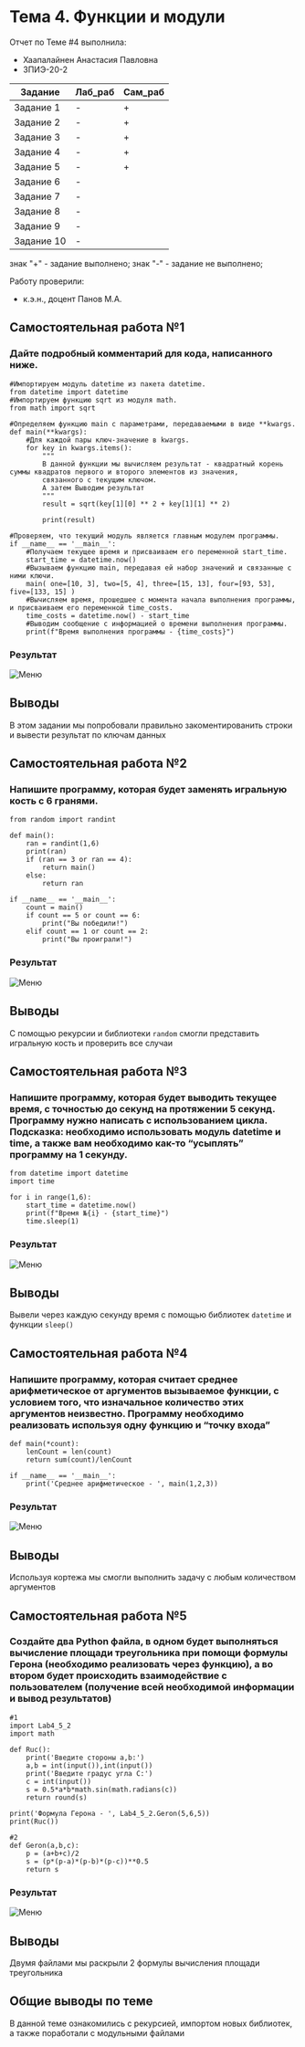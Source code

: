# Тема 4. Функции и модули
Отчет по Теме #4 выполнила:
- Хаапалайнен Анастасия Павловна
- ЗПИЭ-20-2

| Задание | Лаб_раб | Сам_раб |
| ------ | ------ | ------ |
| Задание 1 | - | + |
| Задание 2 | - | + |
| Задание 3 | - | + |
| Задание 4 | - | + |
| Задание 5 | - | + |
| Задание 6 | - |
| Задание 7 | - |
| Задание 8 | - |
| Задание 9 | - |
| Задание 10 | - |

знак "+" - задание выполнено; знак "-" - задание не выполнено;

Работу проверили:
- к.э.н., доцент Панов М.А.

## Самостоятельная работа №1
### Дайте подробный комментарий для кода, написанного ниже.

```
#Импортируем модуль datetime из пакета datetime.
from datetime import datetime
#Импортируем функцию sqrt из модуля math.
from math import sqrt

#Определяем функцию main с параметрами, передаваемыми в виде **kwargs.
def main(**kwargs):
    #Для каждой пары ключ-значение в kwargs.
    for key in kwargs.items():
        """
        В данной функции мы вычисляем результат - квадратный корень суммы квадратов первого и второго элементов из значения, 
        связанного с текущим ключом.
        А затем Выводим результат
        """
        result = sqrt(key[1][0] ** 2 + key[1][1] ** 2)

        print(result) 
        
#Проверяем, что текущий модуль является главным модулем программы.
if __name__ == '__main__':
    #Получаем текущее время и присваиваем его переменной start_time.
    start_time = datetime.now()
    #Вызываем функцию main, передавая ей набор значений и связанные с ними ключи.
    main( one=[10, 3], two=[5, 4], three=[15, 13], four=[93, 53], five=[133, 15] )
    #Вычисляем время, прошедшее с момента начала выполнения программы, и присваиваем его переменной time_costs.
    time_costs = datetime.now() - start_time 
    #Выводим сообщение с информацией о времени выполнения программы.
    print(f"Время выполнения программы - {time_costs}")
```

### Результат
![Меню](https://github.com/Khaapalaynen/PI/blob/%D0%A2%D0%B5%D0%BC%D0%B0_4/pic/Lab4_1.png)

## Выводы
В этом задании мы попробовали правильно закоментированить строки и вывести результат по ключам данных
  
## Самостоятельная работа №2
### Напишите программу, которая будет заменять игральную кость с 6 гранями.

```
from random import randint

def main():
    ran = randint(1,6)
    print(ran)
    if (ran == 3 or ran == 4):
        return main()
    else:
        return ran

if __name__ == '__main__':
    count = main()
    if count == 5 or count == 6:
        print("Вы победили!")
    elif count == 1 or count == 2:
        print("Вы проиграли!")
```

### Результат
![Меню](https://github.com/Khaapalaynen/PI/blob/%D0%A2%D0%B5%D0%BC%D0%B0_4/pic/Lab4_2.png)

## Выводы
С помощью рекурсии и библиотеки `random` смогли представить игральную кость и проверить все случаи

## Самостоятельная работа №3
### Напишите программу, которая будет выводить текущее время, с точностью до секунд на протяжении 5 секунд. Программу нужно написать с использованием цикла. Подсказка: необходимо использовать модуль datetime и time, а также вам необходимо как-то “усыплять” программу на 1 секунду.

```
from datetime import datetime
import time

for i in range(1,6):
    start_time = datetime.now()
    print(f"Время №{i} - {start_time}")
    time.sleep(1)
```

### Результат
![Меню](https://github.com/Khaapalaynen/PI/blob/%D0%A2%D0%B5%D0%BC%D0%B0_4/pic/Lab4_3.png)

## Выводы
Вывели через каждую секунду время с помощью библиотек `datetime` и функции `sleep()`

## Самостоятельная работа №4
### Напишите программу, которая считает среднее арифметическое от аргументов вызываемое функции, с условием того, что изначальное количество этих аргументов неизвестно. Программу необходимо реализовать используя одну функцию и “точку входа”

```
def main(*count):
    lenCount = len(count)
    return sum(count)/lenCount

if __name__ == '__main__':
    print('Среднее арифметическое - ', main(1,2,3))

```

### Результат
![Меню](https://github.com/Khaapalaynen/PI/blob/%D0%A2%D0%B5%D0%BC%D0%B0_4/pic/Lab4_4.png)

## Выводы
Используя кортежа мы смогли выполнить задачу с любым количеством аргументов

## Самостоятельная работа №5
### Создайте два Python файла, в одном будет выполняться вычисление площади треугольника при помощи формулы Герона (необходимо реализовать через функцию), а во втором будет происходить взаимодействие с пользователем (получение всей необходимой информации и вывод результатов)

```
#1
import Lab4_5_2
import math

def Ruc():
    print('Введите стороны a,b:')
    a,b = int(input()),int(input())
    print('Введите градус угла С:')
    c = int(input())
    s = 0.5*a*b*math.sin(math.radians(c))
    return round(s)

print('Формула Герона - ', Lab4_5_2.Geron(5,6,5))
print(Ruc())

#2
def Geron(a,b,c):
    p = (a+b+c)/2
    s = (p*(p-a)*(p-b)*(p-c))**0.5
    return s

```

### Результат
![Меню](https://github.com/Khaapalaynen/PI/blob/%D0%A2%D0%B5%D0%BC%D0%B0_4/pic/Lab4_5.png)

## Выводы
Двумя файлами мы раскрыли 2 формулы вычисления площади треугольника

## Общие выводы по теме
В данной теме ознакомились с рекурсией, импортом новых библиотек, а также поработали с модульными файлами
